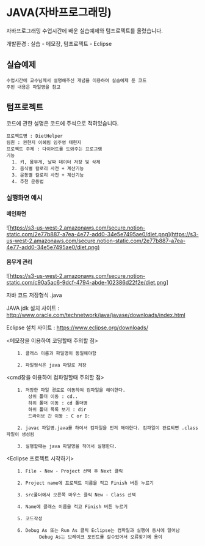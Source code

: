# JAVA(자바프로그래밍)

자바프로그래밍 수업시간에 배운 실습예제와 텀프로젝트를 올렸습니다.

개발환경 : 실습 - 메모장, 텀프로젝트 - Eclipse


## 실습예제

    수업시간에 교수님께서 설명해주신 개념을 이용하여 실습예제 푼 코드
    주된 내용은 파일명을 참고

    
## 텀프로젝트

코드에 관한 설명은 코드에 주석으로 적혀있습니다.

    프로젝트명 : DietHelper
    팀원 : 권현지 이혜림 임주영 태현지
    프로젝트 주제 : 다이어트를 도와주는 프로그램
    기능
      1. 키, 몸무게, 날짜 데이터 저장 및 삭제
      2. 음식별 칼로리 사전 + 계산기능
      3. 운동별 칼로리 사전 + 계산기능
      4. 추천 운동법
      
      
### **실행화면 예시**

#### 메인화면

![https://s3-us-west-2.amazonaws.com/secure.notion-static.com/2e77b887-a7ea-4e77-add0-34e5e7495ae0/diet.png](https://s3-us-west-2.amazonaws.com/secure.notion-static.com/2e77b887-a7ea-4e77-add0-34e5e7495ae0/diet.png)

#### 몸무게 관리

![https://s3-us-west-2.amazonaws.com/secure.notion-static.com/c90a5ac6-9dcf-4794-abde-102386d22f2e/diet.png]








자바 코드 저장형식 .java

JAVA jdk 설치 사이트 : http://www.oracle.com/technetwork/java/javase/downloads/index.html

Eclipse 설치 사이트 : https://www.eclipse.org/downloads/

<메모장을 이용하여 코딩할때 주의할 점>
    
        1. 클래스 이름과 파일명이 동일해야함
        
        2. 파일형식은 java 파일로 저장


<cmd창을 이용하여 컴파일할때 주의할 점>

        1. 저장한 파일 경로로 이동하여 컴파일을 해야한다.
            상위 폴더 이동 : cd..
            하위 폴더 이동 : cd 폴더명
            하위 폴더 목록 보기 : dir
            드라이브 간 이동 : C or D:

        2. javac 파일명.java를 하여서 컴파일을 먼저 해야한다. 컴파일이 완료되면 .class파일이 생성됨

        3. 실행할때는 java 파일명을 적어서 실행한다.
        
 <Eclipse 프로젝트 시작하기>
        
        1. File - New - Project 선택 후 Next 클릭
        
        2. Project name에 프로젝트 이름을 적고 Finish 버튼 누르기
        
        3. src폴더에서 오른쪽 마우스 클릭 New - Class 선택
        
        4. Name에 클래스 이름을 적고 Finish 버튼 누르기
        
        5. 코드작성
        
        6. Debug As 또는 Run As 클릭 Eclipse는 컴파일과 실행이 동시에 일어남 
                Debug As는 브레이크 포인트를 걸수있어서 오류찾기에 용이
 
       

 
